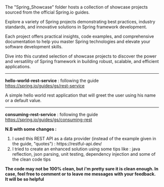 The "Spring_Showcase" folder hosts a collection of showcase projects sourced from the official Spring.io guides. 

Explore a variety of Spring projects demonstrating best practices, industry standards, and innovative solutions in Spring framework development. 

Each project offers practical insights, code examples, and comprehensive documentation to help you master Spring technologies and elevate your software development skills. 

Dive into this curated selection of showcase projects to discover the power and versatility of Spring framework in building robust, scalable, and efficient applications.

--------------------------------------------------------------------------------------------------------------------------------

<b>hello-world-rest-service</b> : following the guide https://spring.io/guides/gs/rest-service

A simple hello world rest application that will greet the user using his name or a default value.

--------------------------------------------------------------------------------------------------------------------------------

<b>consuming-rest-service</b> : following the guide https://spring.io/guides/gs/consuming-rest

<b>N.B with some changes : </b>
<ol>
  <li>I used this REST API as a data provider (instead of the example given in the guide, "quotes") : https://restful-api.dev/ </li>
  <li>I tried to create an enhanced solution using some tips like : java reflection, json parsing, unit testing, dependency injection and some of the clean code tips</li>
</ol>

<b>The code may not be 100% clean, but i'm pretty sure it is clean enough. In case, feel free to comment or to leave me messages with your feedback. It will be so helpful</b>
